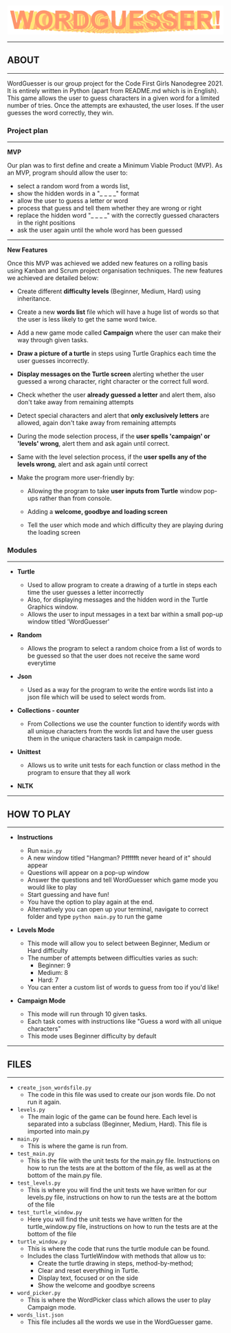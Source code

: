![img.png](README_images/wordguesser_logo.png)

---

## ABOUT

---

WordGuesser is our group project for the Code First Girls Nanodegree 2021. It is entirely written in Python (apart from README.md which is in English).
This game allows the user to guess characters in a given word for a limited number of tries. Once the attempts are exhausted, the user loses. If the user guesses the word correctly, they win.

### Project plan

---

**MVP**

Our plan was to first define and create a Minimum Viable Product (MVP). As an MVP, program should allow the user to:
- select a random word from a words list, 
- show the hidden words in a "_ _ _ _" format 
- allow the user to guess a letter or word
- process that guess and tell them whether they are wrong or right
- replace the hidden word "_ _ _ _" with the correctly guessed characters in the right positions
- ask the user again until the whole word has been guessed

---

**New Features**

Once this MVP was achieved we added new features on a rolling basis using Kanban and Scrum project organisation techniques.
The new features we achieved are detailed below:

  - Create different **difficulty levels** (Beginner, Medium, Hard) using inheritance.


  - Create a new **words list** file which will have a huge list of words so that the user is less likely to get the same word twice.


  - Add a new game mode called **Campaign** where the user can make their way through given tasks.


  - **Draw a picture of a turtle** in steps using Turtle Graphics each time the user guesses incorrectly.


  - **Display messages on the Turtle screen** alerting whether the user guessed a wrong character, right character or the correct full word.


  - Check whether the user **already guessed a letter** and alert them, also don't take away from remaining attempts


  - Detect special characters and alert that **only exclusively letters** are allowed, again don't take away from remaining attempts


  - During the mode selection process, if the **user spells 'campaign' or 'levels' wrong**, alert them and ask again until correct.


  - Same with the level selection process, if the **user spells any of the levels wrong**, alert and ask again until correct


  - Make the program more user-friendly by:

    - Allowing the program to take **user inputs from Turtle** window pop-ups rather than from console.
    
    - Adding a **welcome, goodbye and loading screen**
    - Tell the user which mode and which difficulty they are playing during the loading screen



### Modules

---

- **Turtle**
  - Used to allow program to create a drawing of a turtle in steps each time the user guesses a letter incorrectly 
  - Also, for displaying messages and the hidden word in the Turtle Graphics window.
  - Allows the user to input messages in a text bar within a small pop-up window titled 'WordGuesser'


- **Random**
  - Allows the program to select a random choice from a list of words to be guessed so that the user does not receive the same word everytime


- **Json**
  - Used as a way for the program to write the entire words list into a json file which will be used to select words from.


- **Collections - counter**
  - From Collections we use the counter function to identify words with all unique characters from the words list and have the user guess them in the unique characters task in campaign mode.
  

- **Unittest**
  - Allows us to write unit tests for each function or class method in the program to ensure that they all work


- **NLTK**
  


---

## HOW TO PLAY

---

- **Instructions**
  - Run `main.py`
  - A new window titled "Hangman? Pfffffft never heard of it" should appear
  - Questions will appear on a pop-up window
  - Answer the questions and tell WordGuesser which game mode you would like to play
  - Start guessing and have fun!
  - You have the option to play again at the end.
  - Alternatively you can open up your terminal, navigate to correct folder and type `python main.py` to run the game


- **Levels Mode**
  - This mode will allow you to select between Beginner, Medium or Hard difficulty
  - The number of attempts between difficulties varies as such:
    - Beginner: 9
    - Medium: 8
    - Hard: 7
  - You can enter a custom list of words to guess from too if you'd like!


- **Campaign Mode**
  - This mode will run through 10 given tasks.
  - Each task comes with instructions like "Guess a word with all unique characters"
  - This mode uses Beginner difficulty by default
  
---

  ## FILES

---

- `create_json_wordsfile.py`
  - The code in this file was used to create our json words file. Do not run it again.
- `levels.py`
  - The main logic of the game can be found here. Each level is separated into a subclass (Beginner, Medium, Hard). This file is imported into main.py
- `main.py`
  - This is where the game is run from.
- `test_main.py`
  - This is the file with the unit tests for the main.py file. Instructions on how to run the tests are at the bottom of the file, as well as at the bottom of the main.py file.
- `test_levels.py`
  - This is where you will find the unit tests we have written for our levels.py file, instructions on how to run the tests are at the bottom of the file
- `test_turtle_window.py`
  - Here you will find the unit tests we have written for the turtle_window.py file, instructions on how to run the tests are at the bottom of the file
- `turtle_window.py`
  - This is where the code that runs the turtle module can be found.
  - Includes the class TurtleWindow with methods that allow us to:
    - Create the turtle drawing in steps, method-by-method;
    - Clear and reset everything in Turtle.
    - Display text, focused or on the side
    - Show the welcome and goodbye screens
- `word_picker.py`
  - This is where the WordPicker class which allows the user to play Campaign mode.
- `words_list.json`
  - This file includes all the words we use in the WordGuesser game.

  
